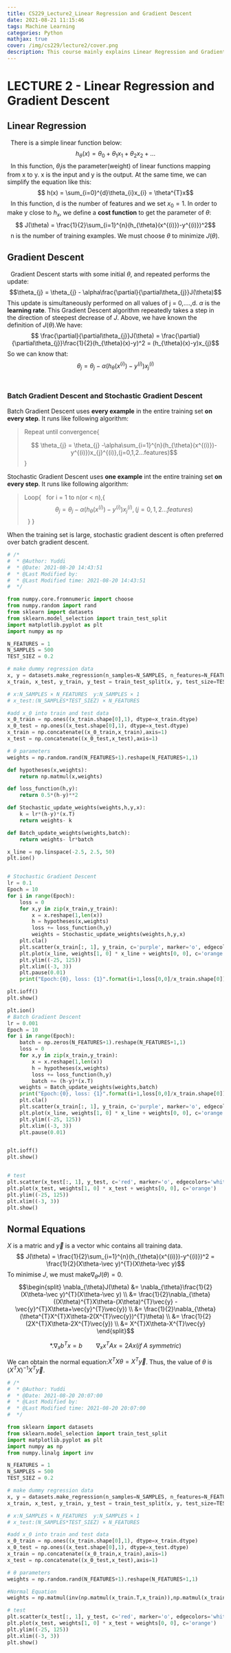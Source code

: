 ```yaml
---
title: CS229_Lecture2_Linear Regression and Gradient Descent
date: 2021-08-21 11:15:46
tags: Machine Learning
categories: Python
mathjax: true
cover: /img/cs229/lecture2/cover.png
description: This course mainly explains Linear Regression and Gradient Descent including Batch Gradient Descent and Stochastic Gradient Descent. Especially, we use python to implementate the algorithm.
---
```






# LECTURE 2 - Linear Regression and Gradient Descent


## Linear Regression


&nbsp;&nbsp;There is a simple linear function below:
$$ h_{\theta}(x) = \theta_{0} + \theta_{1}x_{1} + \theta_{2}x_{2} + ... $$
&nbsp;&nbsp;In this function, $\theta_{i}$is the parameter(weight) of linear functions mapping from x to y. x is the input and y is the output. At the same time, we can simplify the equation like this:
$$ h(x) = \sum_{i=0}^{d}\theta_{i}x_{i} = \theta^{T}x$$
&nbsp;&nbsp;In this function, d is the number of features and we set $x_{0} = 1$. In order to make y close to $h_{x}$, we define a **cost function** to get the parameter of $\theta$:
$$ J(\theta) = \frac{1}{2}\sum_{i=1}^{n}(h_{\theta}(x^{(i)})-y^{(i)})^2$$
&nbsp;&nbsp;n is the number of training examples. We must choose $\theta$ to minimize $J(\theta)$. 
<br>

## Gradient Descent

&nbsp;&nbsp;Gradient Descent starts with some initial $\theta$, and repeated performs the update:
$$\theta_{j} = \theta_{j} - \alpha\frac{\partial}{\partial\theta_{j}}J(\theta)$$
This update is simultaneously performed on all values of j = 0,....,d. $\alpha$ is the **learning rate**. This Gradient Descent algorithm repeatedly takes a step in the direction of steepest decrease of $J$. Above, we have known the definition of $J(\theta)$.We have:
$$ \frac{\partial}{\partial\theta_{j}}J(\theta) = \frac{\partial}{\partial\theta_{j}}\frac{1}{2}(h_{\theta}(x)-y)^2 = (h_{\theta}(x)-y)x_{j}$$
So we can know that:
$$\theta_{j} = \theta_{j} - \alpha(h_{\theta}(x^{(i)})-y^{(i)})x_{j}^{(i)}$$
<br>

### Batch Gradient Descent and Stochastic Gradient Descent
Batch Gradient Descent uses **every example** in the entire training set **on every step**. It runs like following algorithm:

>Repeat until convergence{
>
>$$ \theta_{j} = \theta_{j} -\alpha\sum_{i=1}^{n}(h_{\theta}(x^{(i)})-y^{(i)})x_{j}^{(i)},(j=0,1,2...features)$$
>}

Stochastic Gradient Descent uses **one example** int the entire training set **on every step**. It runs like following algorithm:

>Loop{
>&nbsp;&nbsp;for i = 1 to n(or < n),{
>$$ \theta_{j} = \theta_{j} -\alpha(h_{\theta}(x^{(i)})-y^{(i)})x_{j}^{(i)},(j=0,1,2...features)$$
>&nbsp;&nbsp;}
>}

When the training set is large, stochastic gradient descent is often preferred over batch gradient descent.

```python
# /*
#  * @Author: Yuddi 
#  * @Date: 2021-08-20 14:43:51 
#  * @Last Modified by:    
#  * @Last Modified time: 2021-08-20 14:43:51 
#  */

from numpy.core.fromnumeric import choose
from numpy.random import rand
from sklearn import datasets
from sklearn.model_selection import train_test_split
import matplotlib.pyplot as plt 
import numpy as np 

N_FEATURES = 1
N_SAMPLES = 500
TEST_SIEZ = 0.2

# make dummy regression data
x, y = datasets.make_regression(n_samples=N_SAMPLES, n_features=N_FEATURES, noise=20, random_state=0, bias=50)
x_train, x_test, y_train, y_test = train_test_split(x, y, test_size=TEST_SIEZ, random_state=0)

# x:N_SAMPLES × N_FEATURES  y:N_SAMPLES × 1
# x_test:(N_SAMPLES*TEST_SIEZ) × N_FEATURES

#add x_0 into train and test data
x_0_train = np.ones((x_train.shape[0],1), dtype=x_train.dtype)
x_0_test = np.ones((x_test.shape[0],1), dtype=x_test.dtype)
x_train = np.concatenate((x_0_train,x_train),axis=1)
x_test = np.concatenate((x_0_test,x_test),axis=1)

# θ parameters
weights = np.random.rand(N_FEATURES+1).reshape(N_FEATURES+1,1)

def hypotheses(x,weights):
    return np.matmul(x,weights)

def loss_function(h,y):
    return 0.5*(h-y)**2

def Stochastic_update_weights(weights,h,y,x):
    k = lr*(h-y)*(x.T)
    return weights- k

def Batch_update_weights(weights,batch):
    return weights- lr*batch

x_line = np.linspace(-2.5, 2.5, 50)
plt.ion()


# Stochastic Gradient Descent
lr = 0.1
Epoch = 10
for i in range(Epoch):
    loss = 0
    for x,y in zip(x_train,y_train):
        x = x.reshape(1,len(x))
        h = hypotheses(x,weights)
        loss += loss_function(h,y)
        weights = Stochastic_update_weights(weights,h,y,x)
    plt.cla()
    plt.scatter(x_train[:, 1], y_train, c='purple', marker='o', edgecolors='white')
    plt.plot(x_line, weights[1, 0] * x_line + weights[0, 0], c='orange')
    plt.ylim((-25, 125))
    plt.xlim((-3, 3))
    plt.pause(0.01)
    print("Epoch:{0}, loss: {1}".format(i+1,loss[0,0]/x_train.shape[0]))

plt.ioff()
plt.show()

plt.ion()
# Batch Gradient Descent
lr = 0.001
Epoch = 10
for i in range(Epoch):
    batch = np.zeros(N_FEATURES+1).reshape(N_FEATURES+1,1)
    loss = 0
    for x,y in zip(x_train,y_train):
        x = x.reshape(1,len(x))
        h = hypotheses(x,weights)
        loss += loss_function(h,y)
        batch += (h-y)*(x.T)
    weights = Batch_update_weights(weights,batch)
    print("Epoch:{0}, loss: {1}".format(i+1,loss[0,0]/x_train.shape[0]))
    plt.cla()
    plt.scatter(x_train[:, 1], y_train, c='purple', marker='o', edgecolors='white')
    plt.plot(x_line, weights[1, 0] * x_line + weights[0, 0], c='orange')
    plt.ylim((-25, 125))
    plt.xlim((-3, 3))
    plt.pause(0.01)


plt.ioff()
plt.show()


# test
plt.scatter(x_test[:, 1], y_test, c='red', marker='o', edgecolors='white')
plt.plot(x_test, weights[1, 0] * x_test + weights[0, 0], c='orange')
plt.ylim((-25, 125))
plt.xlim((-3, 3))
plt.show()


```

## Normal Equations
$X$ is a matric and $\vec{y}$ is a vector whic contains all training data.
$$ J(\theta) = \frac{1}{2}\sum_{i=1}^{n}(h_{\theta}(x^{(i)})-y^{(i)})^2 = \frac{1}{2}(X\theta-\vec y)^{T}(X\theta-\vec y)$$
To minimise $J$, we must make$\nabla_{\theta}J(\theta) = 0$.
$$\begin{split}
\nabla_{\theta}J(\theta) &= \nabla_{\theta}\frac{1}{2}(X\theta-\vec y)^{T}(X\theta-\vec y) \\ 
&= \frac{1}{2}\nabla_{\theta}((X\theta)^{T}X\theta-(X\theta)^{T}\vec{y} - \vec{y}^{T}X\theta+\vec{y}^{T}\vec{y}) \\
&= \frac{1}{2}\nabla_{\theta}(\theta^{T}X^{T}X\theta-2(X^{T}\vec{y})^{T}\theta) \\
&= \frac{1}{2}(2X^{T}X\theta-2X^{T}\vec{y}) \\
&= X^{T}X\theta-X^{T}\vec{y} 
\end{split}$$

$$*.\nabla_{x} b^{T}x = b \qquad \nabla_{x}x^{T}Ax = 2Ax(if\ A\ symmetric) $$

We can obtain the normal equation:$X^{T}X\theta=X^{T}\vec{y}$. Thus, the value of $\theta$ is $(X^{T}X)^{-1}X^{T}\vec{y}$.

```python
# /*
#  * @Author: Yuddi 
#  * @Date: 2021-08-20 20:07:00 
#  * @Last Modified by:    
#  * @Last Modified time: 2021-08-20 20:07:00 
#  */

from sklearn import datasets
from sklearn.model_selection import train_test_split
import matplotlib.pyplot as plt 
import numpy as np 
from numpy.linalg import inv

N_FEATURES = 1
N_SAMPLES = 500
TEST_SIEZ = 0.2

# make dummy regression data
x, y = datasets.make_regression(n_samples=N_SAMPLES, n_features=N_FEATURES, noise=20, random_state=0, bias=50)
x_train, x_test, y_train, y_test = train_test_split(x, y, test_size=TEST_SIEZ, random_state=0)

# x:N_SAMPLES × N_FEATURES  y:N_SAMPLES × 1
# x_test:(N_SAMPLES*TEST_SIEZ) × N_FEATURES

#add x_0 into train and test data
x_0_train = np.ones((x_train.shape[0],1), dtype=x_train.dtype)
x_0_test = np.ones((x_test.shape[0],1), dtype=x_test.dtype)
x_train = np.concatenate((x_0_train,x_train),axis=1)
x_test = np.concatenate((x_0_test,x_test),axis=1)

# θ parameters
weights = np.random.rand(N_FEATURES+1).reshape(N_FEATURES+1,1)

#Normal Equation
weights = np.matmul(inv(np.matmul(x_train.T,x_train)),np.matmul(x_train.T,y_train)).reshape(N_FEATURES+1,1)

# test
plt.scatter(x_test[:, 1], y_test, c='red', marker='o', edgecolors='white')
plt.plot(x_test, weights[1, 0] * x_test + weights[0, 0], c='orange')
plt.ylim((-25, 125))
plt.xlim((-3, 3))
plt.show()
```